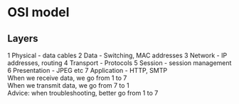 <h1>OSI model</h1>
<h2>Layers</h2>
1 Physical - data cables
2 Data - Switching, MAC addresses
3 Network - IP addresses, routing
4 Transport - Protocols
5 Session - session management
6 Presentation - JPEG etc
7 Application - HTTP, SMTP 
<br>
When we receive data, we go from 1 to 7 <br>
When we transmit data, we go from 7 to 1 <br>
Advice: when troubleshooting, better go from 1 to 7<br>

